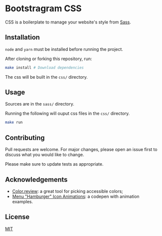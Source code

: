 # Bootstragram CSS

CSS is a boilerplate to manage your website's style from [Sass][sass].

## Installation

`node` and `yarn` must be installed before running the project.

After cloning or forking this repository, run:

```bash
make install # Download dependencies
```

The css will be built in the `css/` directory.

## Usage

Sources are in the `sass/` directory.

Running the following will ouput css files in the `css/` directory.

```bash
make run
```

## Contributing

Pull requests are welcome. For major changes, please open an issue first to discuss what you would like to change.

Please make sure to update tests as appropriate.

## Acknowledgements

- [Color.review](https://color.review): a great tool for picking accessible colors;
- [Menu "Hamburger" Icon Animations](https://codepen.io/designcouch/pen/Atyop): a codepen with animation examples.

## License

[MIT](https://choosealicense.com/licenses/mit/)

[sass]: https://sass-lang.com
